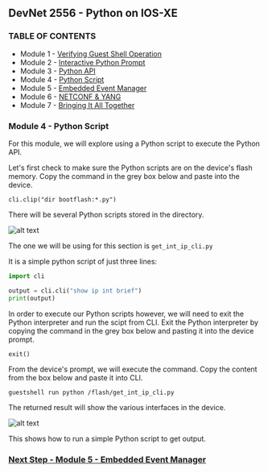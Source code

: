 ## DevNet 2556 - Python on IOS-XE

### TABLE OF CONTENTS
* Module 1 - [Verifying Guest Shell Operation](www.github.com/rshoemak/DevNet2556/Module1)
* Module 2 - [Interactive Python Prompt](www.github.com/rshoemak/DevNet2556/Module2)
* Module 3 - [Python API](www.github.com/rshoemak/DevNet2556/Module3)
* Module 4 - [Python Script](www.github.com/rshoemak/DevNet2556/Module4)
* Module 5 - [Embedded Event Manager](www.github.com/rshoemak/DevNet2556/Module5)
* Module 6 - [NETCONF & YANG](www.github.com/rshoemak/DevNet2556/Module6)
* Module 7 - [Bringing It All Together](www.github.com/rshoemak/DevNet2556/Module7)


### Module 4 - Python Script

For this module, we will explore using a Python script to execute the Python API.  

Let's first check to make sure the Python scripts are on the device's flash memory.  Copy the command in the grey box below and paste into the device.

```
cli.clip("dir bootflash:*.py")
```
There will be several Python scripts stored in the directory.

![alt text](https://github.com/rshoemak/DevNet2556/images/verify-python-scripts.png)

The one we will be using for this section is `get_int_ip_cli.py`

It is a simple python script of just three lines:

```python
import cli

output = cli.cli("show ip int brief")
print(output)
```
In order to execute our Python scripts however, we will need to exit the Python interpreter and run the scipt from CLI.  Exit the Python interpreter by copying the command in the grey box below and pasting it into the device prompt.

```
exit()
```

From the device's prompt, we will execute the command.  Copy the content from the box below and paste it into CLI.

```
guestshell run python /flash/get_int_ip_cli.py
```
The returned result will show the various interfaces in the device.

![alt text](https://github.com/rshoemak/DevNet2556/images/python-get-int.png)

This shows how to run a simple Python script to get output.  

### [Next Step - Module 5 - Embedded Event Manager](www.github.com/rshoemak/DevNet2556/Module5)



